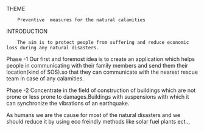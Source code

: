 THEME

		Preventive  measures for the natural calamities
 
INTRODUCTION 

		The aim is to protect people from suffering and reduce economic loss during any natural disasters.

	
Phase -1
		Our first and foremost idea is to create an application  which helps people in communicating  with their family members and send them their location(kind of SOS).so that they can communicate with the nearest rescue team in case of any calamities.


Phase -2
		 Concentrate in the field of construction of buildings which are not prone or less prone to damages.Buildings with suspensions with which it can synchronize the vibrations of an earthquake.

As humans we are the cause for most of the natural disasters and we should reduce it by using eco freindly methods like solar fuel plants ect.., 



